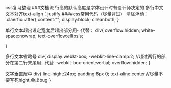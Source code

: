 css复习整理
###文档流
 行高的默认高度是字体设计时有设计师决定的
 多行中文文本对齐text-align：justify 
 ####css常用代码（尽量背过）
 清除浮动：
 .claerfix::after{
     content:"";
     display:block;
     cllear:both;
 }

 单行文本超出设定宽度后超出部分用···代替：
 div{
     overflow:hidden;
     white-space:nowrap;
     text-overflow:ellipsis;

 }
 
 多行文本省略号
 div{
     display:webkt-box;
     -webkit-line-clamp:2; //超过两行的部分在第二行末尾用...代替
     -webkit-box-orient:vertial;
     overflow:hidden;
 }

文字垂直居中
div{
    line-hight:24px;
    padding:8px 0;
    text-aline:center  //尽量不要写死hight,会出bug
}


